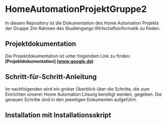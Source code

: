 # HomeAutomationProjektGruppe2
In diesem Repository ist die Dokumentation des Home Automation Projekts der Gruppe 2im Rahmen des Studiengangs Wirtschaftsinformatik zu finden.

## Projektdokumentation
Die Projektdokumentation ist unter folgendem Link zu finden: **[Projektdokumentation] (www.google.de)**

## Schritt-für-Schritt-Anleitung

<p>Im nachfolgenden wird ein grober Überblick über die Schritte, die zum Einrichten unserer Home Automation Lösung benötigt werden, gegeben. Die genauen Schritte sind in den jeweiligen Dokumenten aufgeführt.<p>
  
  ## Installation mit Installationsskript
